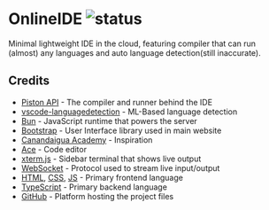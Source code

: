 # OnlineIDE ![status](http://status.dreamnity.in/api/badge/44/status?style=flat-square)

Minimal lightweight IDE in the cloud, featuring compiler that can run (almost) any languages and auto language detection(still inaccurate).

## Credits
- [Piston API](https://github.com/) - The compiler and runner behind the IDE
- [vscode-languagedetection](https://github.com/microsoft/vscode-languagedetection) - ML-Based language detection
- [Bun](https://bun.sh) - JavaScript runtime that powers the server
- [Bootstrap](https://getbootstrap.com) - User Interface library used in main website
- [Canandaigua Academy](https://www.canandaiguaschools.org/academy) - Inspiration
- [Ace](https://ace.c9.io) - Code editor
- [xterm.js](https://xtermjs.org) - Sidebar terminal that shows live output
- [WebSocket](https://developer.mozilla.org/en-US/docs/Web/API/WebSockets_API) - Protocol used to stream live input/output
- [HTML](https://developer.mozilla.org/en-US/docs/Web/HTML), [CSS](https://developer.mozilla.org/en-US/docs/Web/CSS), [JS](https://developer.mozilla.org/en-US/docs/Web/JavaScript) - Primary frontend language
- [TypeScript](https://typescriptlang.org) - Primary backend language
- [GitHub](https://github.com) - Platform hosting the project files
